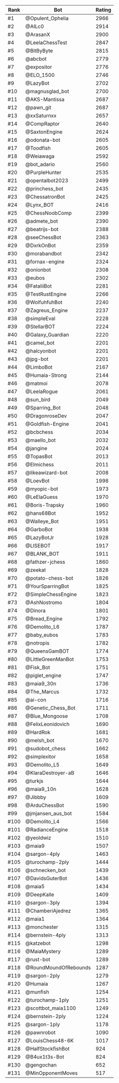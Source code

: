 Rank|Bot|Rating
---|---|---
#1|@Opulent_Ophelia|2966
#2|@AILc0|2914
#3|@ArasanX|2900
#4|@LeelaChessTest|2847
#5|@BitByByte|2815
#6|@abcbot|2779
#7|@expositor|2776
#8|@ELO_1500|2746
#9|@LazyBot|2702
#10|@magnusglad_bot|2700
#11|@AKS-Mantissa|2687
#12|@pawn_git|2687
#13|@xxSaturnxx|2657
#14|@CompRaptor|2640
#15|@SaxtonEngine|2624
#16|@odonata-bot|2605
#17|@Toodfish|2605
#18|@Weiawaga|2592
#19|@bot_adario|2560
#20|@PurpleHunter|2535
#21|@opentalbot2023|2499
#22|@princhess_bot|2435
#23|@ChessatronBot|2425
#24|@Lynx_BOT|2416
#25|@ChessNoobComp|2399
#26|@admete_bot|2390
#27|@beatrijs-bot|2388
#28|@seeChessBot|2363
#29|@DxrkOnBot|2359
#30|@morabandbot|2342
#31|@fornax-engine|2324
#32|@onionbot|2308
#33|@eubos|2302
#34|@FataliiBot|2281
#35|@TestRustEngine|2266
#36|@WolfuhfuhBot|2240
#37|@Zagreus_Engine|2237
#38|@simpleEval|2228
#39|@StellarBOT|2224
#40|@Galaxy_Guardian|2220
#41|@camel_bot|2201
#42|@halcyonbot|2201
#43|@jpg-bot|2201
#44|@LimboBot|2167
#45|@Humaia-Strong|2144
#46|@matmoi|2078
#47|@LeelaRogue|2061
#48|@sun_bird|2049
#49|@Sparring_Bot|2048
#50|@DragonroseDev|2047
#51|@Goldfish-Engine|2041
#52|@bcbchess|2034
#53|@maello_bot|2032
#54|@jangine|2024
#55|@TopasBot|2013
#56|@Elmichess|2011
#57|@likeawizard-bot|2008
#58|@LoevBot|1998
#59|@myopic-bot|1973
#60|@LeElaGuess|1970
#61|@Boris-Trapsky|1960
#62|@hans68Bot|1952
#63|@Walleye_Bot|1951
#64|@GarboBot|1938
#65|@LazyBotJr|1928
#66|@LISEBOT|1917
#67|@BLANK_BOT|1911
#68|@fathzer-jchess|1860
#69|@zeekat|1828
#70|@potato-chess-bot|1826
#71|@YourSparringBot|1825
#72|@SimpleChessEngine|1823
#73|@AshNostromo|1804
#74|@Dinora|1801
#75|@Bread_Engine|1792
#76|@Demolito_L6|1787
#77|@baby_eubos|1783
#78|@notropis|1782
#79|@QueensGamBOT|1774
#80|@LittleGreenManBot|1753
#81|@Fisk_Bot|1751
#82|@piglet_engine|1747
#83|@maia9_30n|1736
#84|@The_Marcus|1732
#85|@ai-con|1716
#86|@Genetic_Chess_Bot|1711
#87|@Blue_Mongoose|1708
#88|@FelixLeonidovich|1690
#89|@HardRok|1681
#90|@melsh_bot|1670
#91|@sudobot_chess|1662
#92|@simplexitor|1658
#93|@Demolito_L5|1649
#94|@KlaraDestroyer-aB|1646
#95|@turkjs|1644
#96|@maia9_10n|1628
#97|@Jibbby|1609
#98|@ArduChessBot|1590
#99|@jmjansen_aus_bot|1584
#100|@Demolito_L4|1566
#101|@RadianceEngine|1518
#102|@yeoldwiz|1510
#103|@maia9|1507
#104|@sargon-4ply|1463
#105|@turochamp-2ply|1444
#106|@schnecken_bot|1439
#107|@DavidsGuterBot|1436
#108|@maia5|1434
#109|@DeepKalle|1409
#110|@sargon-3ply|1394
#111|@ChamberiAjedrez|1365
#112|@maia1|1364
#113|@monchester|1315
#114|@bernstein-4ply|1313
#115|@katzebot|1298
#116|@MaiaMystery|1289
#117|@rust-bot|1289
#118|@RoundMoundOfRebounds|1287
#119|@sargon-2ply|1279
#120|@Humaia|1267
#121|@munfish|1254
#122|@turochamp-1ply|1251
#123|@scottbot_maia1100|1249
#124|@bernstein-2ply|1224
#125|@sargon-1ply|1178
#126|@pawnrobot|1090
#127|@LouisChess48-6K|1017
#128|@HalfStockfishBot|924
#129|@B4ux1t3s-Bot|824
#130|@gengochan|652
#131|@MinOpponentMoves|517
